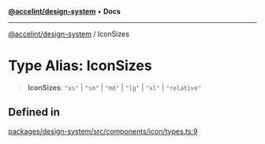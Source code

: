 [**@accelint/design-system**](../README.md) • **Docs**

***

[@accelint/design-system](../README.md) / IconSizes

# Type Alias: IconSizes

> **IconSizes**: `"xs"` \| `"sm"` \| `"md"` \| `"lg"` \| `"xl"` \| `"relative"`

## Defined in

[packages/design-system/src/components/icon/types.ts:9](https://github.com/gohypergiant/standard-toolkit/blob/258694cea8ed8bbd956b3cf5da47c2c9debcf127/packages/design-system/src/components/icon/types.ts#L9)
